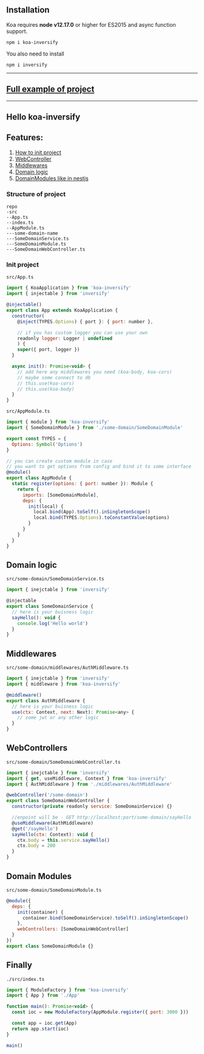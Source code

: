 ## Installation

Koa requires __node v12.17.0__ or higher for ES2015 and async function support.

```
npm i koa-inversify
```

You also need to install
```
npm i inversify
```
---
## [Full example of project](https://github.com/IgorHulyaschy/koa-inversify/tree/main/lib/example/src) 

---

## Hello koa-inversify

## Features:
1. [How to init project](https://github.com/IgorHulyaschy/koa-inversify#init-project)
2. [WebController](https://github.com/IgorHulyaschy/koa-inversify#webcontrollers)
3. [Middlewares](https://github.com/IgorHulyaschy/koa-inversify#middlewares)
5. [Domain logic](https://github.com/IgorHulyaschy/koa-inversify#domain-logic)
4. [DomainModules like in nestjs](https://github.com/IgorHulyaschy/koa-inversify#domain-modules)


### Structure of project

```
repo
-src
--App.ts
--index.ts
--AppModule.ts
---some-domain-name
---SomeDomainService.ts
---SomeDomainModule.ts
---SomeDomainWebController.ts
```

### Init project

`src/App.ts`

```js
import { KoaApplication } from 'koa-inversify'
import { injectable } from 'inversify'

@injectable()
export class App extends KoaApplication {
  constructor(
    @inject(TYPES.Options) { port }: { port: number }, 

    // if you has custom logger you can use your own
    readonly logger: Logger | undefined
    ) {
    super({ port, logger })
  }

  async init(): Promise<void> {
    // add here any middlewares you need (koa-body, koa-cors)
    // maybe some connect to db
    // this.use(koa-cors)
    // this.use(koa-body)
  }
}
```

`src/AppModule.ts`
```js
import { module } from 'koa-inversify'
import { SomeDomainModule } from './some-domain/SomeDomainModule'

export const TYPES = {
  Options: Symbol('Options')
}

// you can create custom module in case 
// you want to get options from config and bind it to some interface
@module()
export class AppModule {
  static register(options: { port: number }): Module {
    return {
      imports: [SomeDomainModule],
      deps: {
        init(local) {
          local.bind(App).toSelf().inSingletonScope()
          local.bind(TYPES.Options).toConstantValue(options)
        }
      }
    }
  }
}
```

## Domain logic 
`src/some-domain/SomeDomainService.ts`

```js
import { inejctable } from 'inversify'

@injectable
export class SomeDomainService {
  // here is your buisness logic
  sayHello(): void {
    console.log('Hello world')
  }
}
```

## Middlewares
`src/some-domain/middlewares/AuthMiddleware.ts`

```js
import { inejctable } from 'inversify'
import { middleware } from 'koa-inversify'

@middleware()
export class AuthMiddleware {
  // here is your buisness logic
  use(ctx: Context, next: Next): Promise<any> {
    // some jwt or any other logic
  }
}
```

## WebControllers
`src/some-domain/SomeDomainWebController.ts`

```js
import { inejctable } from 'inversify'
import { get, useMiddleware, Context } from 'koa-inversify'
import { AuthMiddleware } from './middlewares/AuthMiddleware'

@webController('/some-domain')
export class SomeDomainWebController {
  constructor(private readonly service: SomeDomainService) {}

  //enpoint will be - GET http://localhost:port/some-domain/sayHello
  @useMiddleware(AuthMiddleware)
  @get('/sayHello')
  sayHello(ctx: Context): void {
    ctx.body = this.service.sayHello()
    ctx.body = 200
  }
}
```
## Domain Modules
`src/some-domain/SomeDomainModule.ts`

```js
@module({
  deps: {
    init(container) {
      container.bind(SomeDomainService).toSelf().inSingletonScope()
    },
    webControllers: [SomeDomainWebController]
  }
})
export class SomeDomainModule {}
```

## Finally 
`./src/index.ts`

```js
import { ModuleFactory } from 'koa-inversify'
import { App } from './App'

function main(): Promise<void> {
  const ioc = new ModuleFactory(AppModule.register({ port: 3000 }))

  const app = ioc.get(App)
  return app.start(ioc)
}

main()
```
